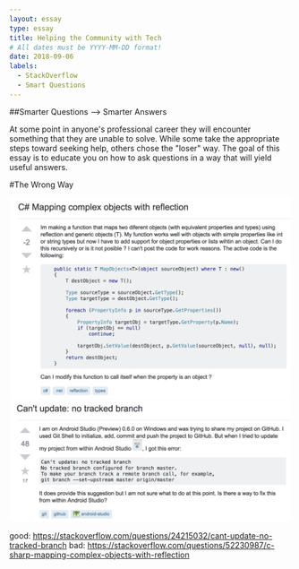 ```yaml
---
layout: essay
type: essay
title: Helping the Community with Tech
# All dates must be YYYY-MM-DD format!
date: 2018-09-06
labels:
  - StackOverflow
  - Smart Questions
---
```


##Smarter Questions --> Smarter Answers

At some point in anyone's professional career they will encounter something that they are unable to solve. While some take the appropriate steps toward seeking help, others chose the "loser" way. The goal of this essay is to educate you on how to ask questions in a way that will yield useful answers.

#The Wrong Way

<img class="" src="../images/SOBad.png">



<img class="" src="../images/SOGood.png">

good: https://stackoverflow.com/questions/24215032/cant-update-no-tracked-branch
bad: https://stackoverflow.com/questions/52230987/c-sharp-mapping-complex-objects-with-reflection